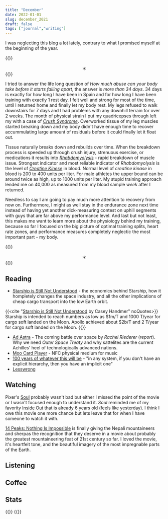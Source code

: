 ```yaml
---
title: "December"
date: 2022-01-01
slug: december_2021
draft: false
tags: ["journal","writing"]
---
```


I was neglecting this blog a lot lately, contrary to what I promised myself at the beginning of the year.

{{<rawhtml>}}
<center>＊</center>
{{</rawhtml>}}

I tried to answer the life long question of _How much abuse can your body take before it starts falling apart_, the answer is _more than 34 days_.
34 days is exactly for how long I have been in Spain and for how long I have been training with exactly 1 rest day. I felt well and strong for most
of the time, until I returned home and finally let my body rest. My legs refused to walk downstairs for 7 days and I had problems with any downhill terrain for
over 2 weeks. The month of physical strain I put my quadricepses through left my with a case of _[Crush Syndrome](https://en.wikipedia.org/wiki/Crush_syndrome)_.
Overworked tissue of my leg muscles started breaking down and my body didn't have enough time to recover accummulating large amount of residuals before it could
finally let it float out.

Tissue naturally breaks down and rebuilds over time. When the breakdown process is speeded up through crush injury, strenuous exercise, or 
medications it results into _[Rhabdomyolysis](https://en.wikipedia.org/wiki/Rhabdomyolysis)_ - rapid breakdown of muscle issue. Strongest indicator
and most reliable indicator of _Rhabdomyolysis_ is the level of _[Creatine Kinese](https://en.wikipedia.org/wiki/Creatine_kinase)_ in blood.
Normal level of _creatine kinase_ in blood is 200 to 400 units per liter. For male athletes the upper bound can be around twice as high, up to 1000 units per liter.
My stupid training approach lended me on 40,000 as measured from my blood sample _week_ after I returned.

Needless to say I am going to pay much more attention to recovery from now on. Furthermore, I might as well stay in the endurance zone next time instead of
having yet another dick-measuring contest on uphill segments with guys that are far above my performance level. And last but not least, this makes me
want to learn more about the physiology behind my training, because so far I focused on the big picture of optimal training splits, heart rate zones, and
performance measures completely neglectic the most important part - my body.

{{<rawhtml>}}
<center>＊</center>
{{</rawhtml>}}

## Reading

- [Starship is Still Not Understood](https://caseyhandmer.wordpress.com/2021/10/28/starship-is-still-not-understood/) - the economics behind Starship,
  how it hompletely changes the space industry, and all the other implications of cheap cargo transport into the low Earth orbit.

{{<cite "[Starship is Still Not Understood](https://caseyhandmer.wordpress.com/2021/10/28/starship-is-still-not-understood/) by Casey Handmer" noQuotes>}}
Starship is intended to reach numbers as low as $1m/T and 1000 T/year for cargo soft landed on the Moon. Apollo achieved about $2b/T and 2 T/year for cargo soft landed on the Moon.
{{</cite>}}

- [Ad Astra](https://harpers.org/archive/2021/11/ad-astra-the-coming-battle-over-space/) - The coming battle over space by _Rachel Riederer_ (_report_).
  Why we need _Outer Space Treaty_ and why sattelites are the current Achilles' heel of technologically advanced nations.
- [Moo Card Player](https://hicks.design/journal/moo-card-player) - NFC physical medium for music
- [100 years of whatever this will be](https://apenwarr.ca/log/20211201) - "in any system, if you don't have an explicit hierarchy, then you have an implicit one"
- [Lesswrong](https://www.lesswrong.com)

## Watching

Pixer's [Soul](https://www.imdb.com/title/tt2948372/) probably wasn't bad but either I missed the point of the movie or I wasn't focused enough to understand it.
_Soul_ reminded me of my favority [Inside Out](https://www.imdb.com/title/tt2096673/) that is already 6 years old (feels like yesterday). I think I owe this movie
one more chance but lets leave that for when I have someone to watch it with.

[14 Peaks: Nothing Is Impossible](https://www.imdb.com/title/tt14079374/) is finally giving the Nepali mountaineers and sherpas the recognition that they deserve
in a movie about probably the greatest mountaineering feat of 21st century so far. I loved the movie, it's heartfelt tone, and the beautiful imagery of the most
impregnable parts of the Earth.

## Listening

## Coffee

## Stats

{{<rawhtml>}}
{{</rawhtml>}}

